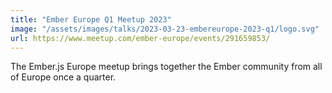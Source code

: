```yaml
---
title: "Ember Europe Q1 Meetup 2023"
image: "/assets/images/talks/2023-03-23-embereurope-2023-q1/logo.svg"
url: https://www.meetup.com/ember-europe/events/291659853/
---
```


The Ember.js Europe meetup brings together the Ember community from all of
Europe once a quarter.
